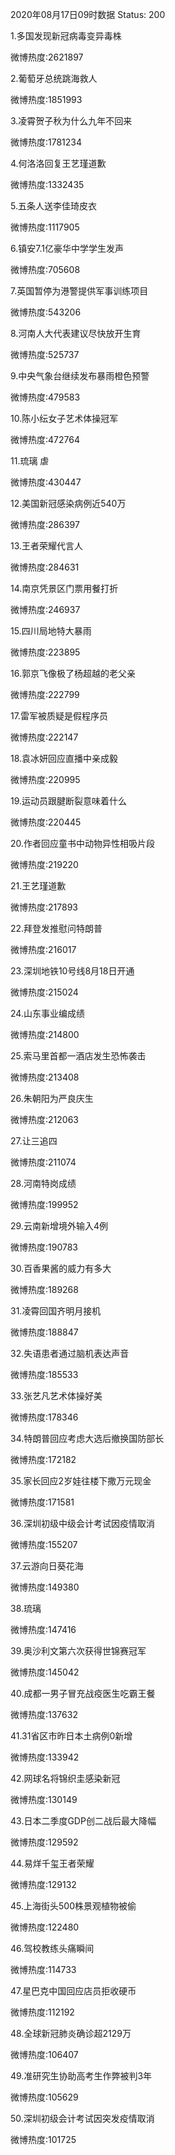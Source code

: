2020年08月17日09时数据
Status: 200

1.多国发现新冠病毒变异毒株

微博热度:2621897

2.葡萄牙总统跳海救人

微博热度:1851993

3.凌霄贺子秋为什么九年不回来

微博热度:1781234

4.何洛洛回复王艺瑾道歉

微博热度:1332435

5.五条人送李佳琦皮衣

微博热度:1117905

6.镇安7.1亿豪华中学学生发声

微博热度:705608

7.英国暂停为港警提供军事训练项目

微博热度:543206

8.河南人大代表建议尽快放开生育

微博热度:525737

9.中央气象台继续发布暴雨橙色预警

微博热度:479583

10.陈小纭女子艺术体操冠军

微博热度:472764

11.琉璃 虐

微博热度:430447

12.美国新冠感染病例近540万

微博热度:286397

13.王者荣耀代言人

微博热度:284631

14.南京凭景区门票用餐打折

微博热度:246937

15.四川局地特大暴雨

微博热度:223895

16.郭京飞像极了杨超越的老父亲

微博热度:222799

17.雷军被质疑是假程序员

微博热度:222147

18.袁冰妍回应直播中亲成毅

微博热度:220995

19.运动员跟腱断裂意味着什么

微博热度:220445

20.作者回应童书中动物异性相吸片段

微博热度:219220

21.王艺瑾道歉

微博热度:217893

22.拜登发推慰问特朗普

微博热度:216017

23.深圳地铁10号线8月18日开通

微博热度:215024

24.山东事业编成绩

微博热度:214800

25.索马里首都一酒店发生恐怖袭击

微博热度:213408

26.朱朝阳为严良庆生

微博热度:212063

27.让三追四

微博热度:211074

28.河南特岗成绩

微博热度:199952

29.云南新增境外输入4例

微博热度:190783

30.百香果酱的威力有多大

微博热度:189268

31.凌霄回国齐明月接机

微博热度:188847

32.失语患者通过脑机表达声音

微博热度:185533

33.张艺凡艺术体操好美

微博热度:178346

34.特朗普回应考虑大选后撤换国防部长

微博热度:172182

35.家长回应2岁娃往楼下撒万元现金

微博热度:171581

36.深圳初级中级会计考试因疫情取消

微博热度:155207

37.云游向日葵花海

微博热度:149380

38.琉璃

微博热度:147416

39.奥沙利文第六次获得世锦赛冠军

微博热度:145042

40.成都一男子冒充战疫医生吃霸王餐

微博热度:137632

41.31省区市昨日本土病例0新增

微博热度:133942

42.网球名将锦织圭感染新冠

微博热度:130149

43.日本二季度GDP创二战后最大降幅

微博热度:129592

44.易烊千玺王者荣耀

微博热度:129132

45.上海街头500株景观植物被偷

微博热度:122480

46.驾校教练头痛瞬间

微博热度:114733

47.星巴克中国回应店员拒收硬币

微博热度:112192

48.全球新冠肺炎确诊超2129万

微博热度:106407

49.准研究生协助高考生作弊被判3年

微博热度:105629

50.深圳初级会计考试因突发疫情取消

微博热度:101725


